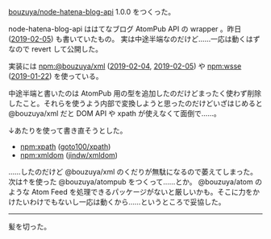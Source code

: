 [bouzuya/node-hatena-blog-api][] 1.0.0 をつくった。

node-hatena-blog-api ははてなブログ AtomPub API の wrapper 。昨日 ([2019-02-05][]) も書いていたもの。 実は中途半端なのだけど……一応は動くはずなので revert して公開した。

実装には [npm:@bouzuya/xml][] ([2019-02-04][], [2019-02-05][]) や [npm:wsse][] ([2019-01-22][]) を使っている。

中途半端と書いたのは AtomPub 用の型を追加したのだけどまったく使わず削除したこと。それらを使うよう内部で変換しようと思ったのだけどいざはじめると @bouzuya/xml だと DOM API や xpath が使えなくて面倒で……。

↓あたりを使って書き直そうとした。

- [npm:xpath][] ([goto100/xpath][])
- [npm:xmldom][] ([jindw/xmldom][])

……したのだけど @bouzuya/xml のくだりが無駄になるので萎えてしまった。次は↑を使った @bouzuya/atompub をつくって……とか。 @bouzuya/atom のような Atom Feed を処理できるパッケージがないと厳しいかも。そこに力をかけたいわけでもないし一応は動くから……というところで妥協した。

---

髪を切った。

[2019-01-22]: https://blog.bouzuya.net/2019/01/22/
[2019-02-04]: https://blog.bouzuya.net/2019/02/04/
[2019-02-05]: https://blog.bouzuya.net/2019/02/05/
[bouzuya/node-hatena-blog-api]: https://github.com/bouzuya/node-hatena-blog-api
[goto100/xpath]: https://github.com/goto100/xpath
[jindw/xmldom]: https://github.com/jindw/xmldom
[npm:@bouzuya/xml]: https://www.npmjs.com/package/@bouzuya/xml
[npm:wsse]: https://www.npmjs.com/package/wsse
[npm:xmldom]: https://www.npmjs.com/package/xmldom
[npm:xpath]: https://www.npmjs.com/package/xpath
